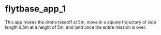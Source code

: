 # flytbase_app_1
This app makes the drone takeoff at 5m, move in a square trajectory of side length 6.5m at a height of 5m, and land once the entire mission is over.

